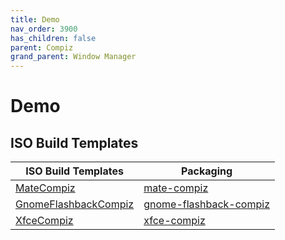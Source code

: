 ```yaml
---
title: Demo
nav_order: 3900
has_children: false
parent: Compiz
grand_parent: Window Manager
---
```



# Demo


## ISO Build Templates

| ISO Build Templates | Packaging |
| --- | --- |
| [MateCompiz](https://github.com/samwhelp/ezarcher-adjustment/tree/main/project/ezarcher-adjustment-system/ezarcher-adjustment-iso-profile/recipe/template/20221030/alternative/Templates/Mate/MateCompiz-20221030) | [mate-compiz](https://github.com/samwhelp/ezarcher-adjustment/tree/main/project/ezarcher-adjustment-system/ezarcher-adjustment-packaging/pack/alternative/de/mate/mate-compiz) |
| [GnomeFlashbackCompiz](https://github.com/samwhelp/ezarcher-adjustment/tree/main/project/ezarcher-adjustment-system/ezarcher-adjustment-iso-profile/recipe/template/20221030/alternative/Templates/GnomeFlashback/GnomeFlashbackCompiz-20221030) | [gnome-flashback-compiz](https://github.com/samwhelp/ezarcher-adjustment/tree/main/project/ezarcher-adjustment-system/ezarcher-adjustment-packaging/pack/alternative/de/gnome-flashback/gnome-flashback-compiz) |
| [XfceCompiz](https://github.com/samwhelp/ezarcher-adjustment/tree/main/project/ezarcher-adjustment-system/ezarcher-adjustment-iso-profile/recipe/template/20221030/alternative/Templates/Xfce/XfceCompiz-20221030) | [xfce-compiz](https://github.com/samwhelp/ezarcher-adjustment/tree/main/project/ezarcher-adjustment-system/ezarcher-adjustment-packaging/pack/alternative/de/xfce/xfce-compiz) |
